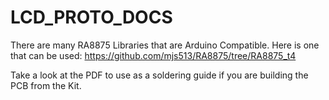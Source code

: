# LCD_PROTO_DOCS

There are many RA8875 Libraries that are Arduino Compatible.
Here is one that can be used:
https://github.com/mjs513/RA8875/tree/RA8875_t4

Take a look at the PDF to use as a soldering guide if you are building the PCB from the Kit.
